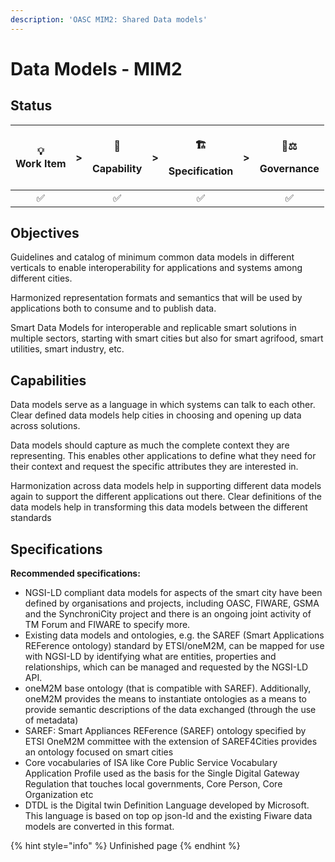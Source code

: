 ```yaml
---
description: 'OASC MIM2: Shared Data models'
---
```


# Data Models - MIM2

## Status <a id="MIM1:ContextInformationManagement-Goal"></a>

<table>
  <thead>
    <tr>
      <th style="text-align:center">&#x1F4A1;
        <br />Work Item</th>
      <th style="text-align:center">&gt;</th>
      <th style="text-align:center">
        <p>&#x1F9E9;</p>
        <p>Capability</p>
      </th>
      <th style="text-align:center">&gt;</th>
      <th style="text-align:center">
        <p>&#x1F3D7;</p>
        <p>Specification</p>
      </th>
      <th style="text-align:center">&gt;</th>
      <th style="text-align:center">
        <p>&#x1F469;&#x2696;</p>
        <p>Governance</p>
      </th>
    </tr>
  </thead>
  <tbody>
    <tr>
      <td style="text-align:center">&#x2705;</td>
      <td style="text-align:center"></td>
      <td style="text-align:center">&#x2705;</td>
      <td style="text-align:center"></td>
      <td style="text-align:center">&#x2705;</td>
      <td style="text-align:center"></td>
      <td style="text-align:center">&#x2705;</td>
    </tr>
  </tbody>
</table>

## Objectives

Guidelines and catalog of minimum common data models in different verticals to enable interoperability for applications and systems among different cities.

Harmonized representation formats and semantics that will be used by applications both to consume and to publish data.

Smart Data Models for interoperable and replicable smart solutions in multiple sectors, starting with smart cities but also for smart agrifood, smart utilities, smart industry, etc.

## Capabilities

Data models serve as a language in which systems can talk to each other. Clear defined data models help cities in choosing and opening up data across solutions.

Data models should capture as much the complete context they are representing. This enables other applications to define what they need for their context and request the specific attributes they are interested in.

Harmonization across data models help in supporting different data models again to support the different applications out there. Clear definitions of the data models help in transforming this data models between the different standards

## Specifications

**Recommended specifications:**

* NGSI-LD compliant data models for aspects of the smart city have been defined by organisations and projects, including OASC, FIWARE, GSMA and the SynchroniCity project and there is an ongoing joint activity of TM Forum and FIWARE to specify more.
* Existing data models and ontologies, e.g. the SAREF \(Smart Applications REFerence ontology\) standard by ETSI/oneM2M, can be mapped for use with NGSI-LD by identifying what are entities, properties and relationships, which can be managed and requested by the NGSI-LD API.
* oneM2M base ontology \(that is compatible with SAREF\). Additionally, oneM2M provides the means to instantiate ontologies as a means to provide semantic descriptions of the data exchanged \(through the use of metadata\)
* SAREF: Smart Appliances REFerence \(SAREF\) ontology specified by ETSI OneM2M committee with the extension of SAREF4Cities provides an ontology focused on smart cities
* Core vocabularies of ISA like Core Public Service Vocabulary Application Profile used as the basis for the Single Digital Gateway Regulation that touches local governments, Core Person, Core Organization etc
* DTDL is the Digital twin Definition Language developed by Microsoft. This language is based on top op json-ld and the existing Fiware data models are converted in this format.

{% hint style="info" %}
Unfinished page
{% endhint %}

